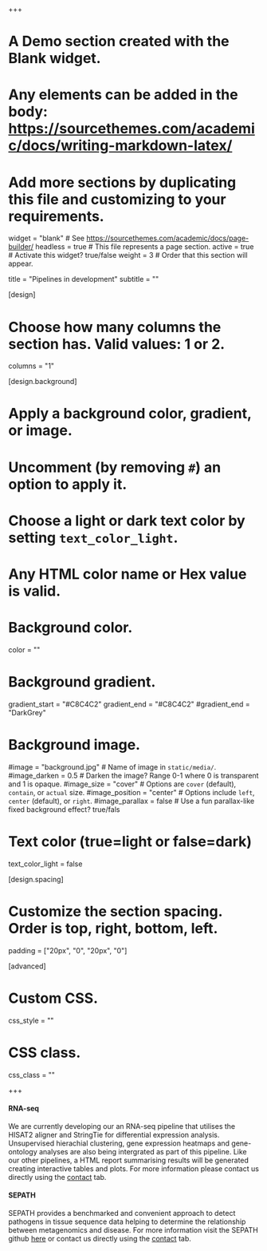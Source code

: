 +++
# A Demo section created with the Blank widget.
# Any elements can be added in the body: https://sourcethemes.com/academic/docs/writing-markdown-latex/
# Add more sections by duplicating this file and customizing to your requirements.

widget = "blank"  # See https://sourcethemes.com/academic/docs/page-builder/
headless = true  # This file represents a page section.
active = true  # Activate this widget? true/false
weight = 3  # Order that this section will appear.

title = "Pipelines in development"
subtitle = ""

[design]
  # Choose how many columns the section has. Valid values: 1 or 2.
  columns = "1"

[design.background]
  # Apply a background color, gradient, or image.
  #   Uncomment (by removing `#`) an option to apply it.
  #   Choose a light or dark text color by setting `text_color_light`.
  #   Any HTML color name or Hex value is valid.

  # Background color.
  color = ""

  # Background gradient.
  gradient_start = "#C8C4C2"
  gradient_end = "#C8C4C2"
  #gradient_end = "DarkGrey"

  # Background image.
  #image = "background.jpg"  # Name of image in `static/media/`.
  #image_darken = 0.5  # Darken the image? Range 0-1 where 0 is transparent and 1 is opaque.
  #image_size = "cover"  #  Options are `cover` (default), `contain`, or `actual` size.
  #image_position = "center"  # Options include `left`, `center` (default), or `right`.
  #image_parallax = false  # Use a fun parallax-like fixed background effect? true/fals

  # Text color (true=light or false=dark)
  text_color_light = false

[design.spacing]
  # Customize the section spacing. Order is top, right, bottom, left.
  padding = ["20px", "0", "20px", "0"]

[advanced]
 # Custom CSS.
 css_style = ""

 # CSS class.
 css_class = ""


+++

<h4>RNA-seq</h4>

We are currently developing our an RNA-seq pipeline that utilises the HISAT2 aligner and StringTie for differential expression analysis. Unsupervised hierachial clustering, gene expression heatmaps and gene-ontology analyses are also being intergrated as part of this pipeline. Like our other pipelines, a HTML report summarising results will be generated creating interactive tables and plots. For more information please contact us directly using the [contact](#contact) tab.


<h4>SEPATH</h4>

SEPATH provides a benchmarked and convenient approach to detect pathogens in tissue sequence data helping to determine the relationship between metagenomics and disease. For more information visit the SEPATH github [here](https://github.com/UEA-Cancer-Genetics-Lab/sepath_tool_UEA) or contact us directly using the [contact](#contact) tab.



